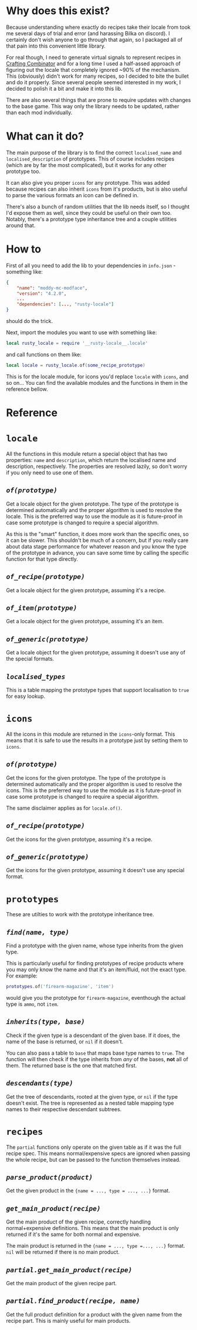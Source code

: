 # Why does this exist? #
Because understanding where exactly do recipes take their locale from took me several days of trial and error (and
harassing Bilka on discord). I certainly don't wish anyone to go through that again, so I packaged all of that pain into
this convenient little library.

For real though, I need to generate virtual signals to represent recipes in
[Crafting Combinator](https://mods.factorio.com/mod/crafting_combinator) and for a long time I used a half-assed
approach of figuring out the locale that completely ignored ~90% of the mechanism. This (obviously) didn't work
for many recipes, so I decided to bite the bullet and do it properly. Since several people seemed interested in my work,
I decided to polish it a bit and make it into this lib.

There are also several things that are prone to require updates with changes to the base game. This way only the library
needs to be updated, rather than each mod individually.


# What can it do? #
The main purpose of the library is to find the correct `localised_name` and `localised_description` of prototypes. This
of course includes recipes (which are by far the most complicated), but it works for any other prototype too.

It can also give you proper `icons` for any prototype. This was added because recipes can also inherit `icons` from it's
products, but is also useful to parse the various formats an icon can be defined in.

There's also a bunch of random utilities that the lib needs itself, so I thought I'd expose them as well, since they
could be useful on their own too. Notably, there's a prototype type inheritance tree and a couple utilities around that.


# How to #
First of all you need to add the lib to your dependencies in `info.json` - something like:
```json
{
	"name": "moddy-mc-modface",
	"version": "4.2.0",
	...
	"dependencies": [..., "rusty-locale"]
}
```
should do the trick.

Next, import the modules you want to use with something like:
```lua
local rusty_locale = require '__rusty-locale__.locale'
```
and call functions on them like:
```lua
local locale = rusty_locale.of(some_recipe_prototype)
```
This is for the locale module, for icons you'd replace `locale` with `icons`, and so on... You can find the available
modules and the functions in them in the reference bellow.


# Reference #

# **`locale`** #
All the functions in this module return a special object that has two properties: `name` and `description`, which
return the localised name and description, respectively. The properties are resolved lazily, so don't worry if you only
need to use one of them.

## _`of(prototype)`_ ##
Get a locale object for the given prototype. The type of the prototype is determined automatically and the proper
algorithm is used to resolve the locale. This is the preferred way to use the module as it is future-proof in case some
prototype is changed to require a special algorithm.

As this is the "smart" function, it does more work than the specific ones, so it can be slower. This shouldn't be much
of a concern, but if you really care about data stage performance for whatever reason and you know the type of the
prototype in advance, you can save some time by calling the specific function for that type directly.

## _`of_recipe(prototype)`_ ##
Get a locale object for the given prototype, assuming it's a recipe.

## _`of_item(prototype)`_ ##
Get a locale object for the given prototype, assuming it's an item.

## _`of_generic(prototype)`_ ##
Get a locale object for the given prototype, assuming it doesn't use any of the special formats.

## _`localised_types`_ ##
This is a table mapping the prototype types that support localisation to `true` for easy lookup.


# **`icons`** #
All the icons in this module are returned in the `icons`-only format. This means that it is safe to use the results in
a prototype just by setting them to `icons`.

## _`of(prototype)`_ ##
Get the icons for the given prototype. The type of the prototype is determined automatically and the proper
algorithm is used to resolve the icons. This is the preferred way to use the module as it is future-proof in case some
prototype is changed to require a special algorithm.

The same disclaimer applies as for `locale.of()`.

## _`of_recipe(prototype)`_ ##
Get the icons for the given prototype, assuming it's a recipe.

## _`of_generic(prototype)`_ ##
Get the icons for the given prototype, assuming it doesn't use any special format.


# **`prototypes`** #
These are utilties to work with the prototype inheritance tree.

## _`find(name, type)`_ ##
Find a prototype with the given name, whose type inherits from the given type.

This is particularly useful for finding prototypes of recipe products where you may only know the name and that it's an
item/fluid, not the exact type. For example:
```lua
prototypes.of('firearm-magazine', 'item')
```
would give you the prototype for `firearm-magazine`, eventhough the actual type is `ammo`, not `item`.

## _`inherits(type, base)`_ ##
Check if the given type is a descendant of the given base. If it does, the name of the base is returned, or `nil` if it
doesn't.

You can also pass a table to `base` that maps base type names to `true`. The function will then check if the type
inherits from _any_ of the bases, **not** all of them. The returned base is the one that matched first.

## _`descendants(type)`_ ##
Get the tree of descendants, rooted at the given type, or `nil` if the type doesn't exist. The tree is represented as a
nested table mapping type names to their respective descendant subtrees.


# **`recipes`** #
The `partial` functions only operate on the given table as if it was the full recipe spec. This means normal/expensive
specs are ignored when passing the whole recipe, but can be passed to the function themselves instead.

## _`parse_product(product)`_ #
Get the given product in the `{name = ..., type = ..., ...}` format.

## _`get_main_product(recipe)`_ ##
Get the main product of the given recipe, correctly handling normal+expensive definitions. This means that the main
product is only returned if it's the same for both normal and expensive.

The main product is returned in the `{name = ..., type =..., ...}` format. `nil` will be returned if there is no main
product.

## _`partial.get_main_product(recipe)`_ ##
Get the main product of the given recipe part.

## _`partial.find_product(recipe, name)`_ ##
Get the full product definition for a product with the given name from the recipe part. This is mainly useful for main
products.
